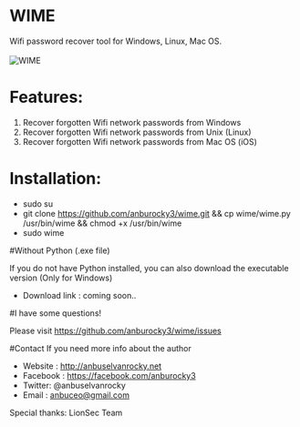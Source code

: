 # WIME
Wifi password recover tool for Windows, Linux, Mac OS.<br></br>
<img src='https://lh3.googleusercontent.com/TRKOqSKmTwcYi-UBK4wWhRcI5zRzXpHVU1YXiujx_dM6Cob8yXbVChsLZZzUDRHDcqYKtZVe_A=w1366-h768-no' alt='WIME'/>
# Features:
1. Recover forgotten Wifi network passwords from Windows<br>
2. Recover forgotten Wifi network passwords from Unix (Linux)<br>
3. Recover forgotten Wifi network passwords from Mac OS (iOS)<br>

# Installation:
- sudo su
- git clone https://github.com/anburocky3/wime.git && cp wime/wime.py /usr/bin/wime && chmod +x /usr/bin/wime
- sudo wime

#Without Python (.exe file)

If you do not have Python installed, you can also download the executable version (Only for Windows)
- Download link : coming soon..

#I have some questions!

Please visit https://github.com/anburocky3/wime/issues

#Contact
If you need more info about the author<br>
- Website : http://anbuselvanrocky.net
- Facebook : https://facebook.com/anburocky3
- Twitter: @anbuselvanrocky
- Email : anbuceo@gmail.com 

<p>Special thanks: LionSec Team</p>
